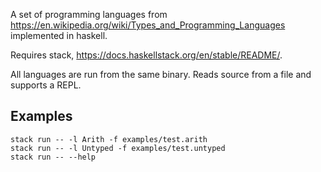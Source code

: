 A set of programming languages from https://en.wikipedia.org/wiki/Types_and_Programming_Languages implemented in haskell.

Requires stack, https://docs.haskellstack.org/en/stable/README/.

All languages are run from the same binary. Reads source from a file and supports a REPL.

## Examples
```
stack run -- -l Arith -f examples/test.arith
stack run -- -l Untyped -f examples/test.untyped
stack run -- --help
```
